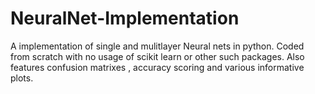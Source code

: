 # NeuralNet-Implementation

A implementation of single and mulitlayer Neural nets in python. Coded from scratch with no usage of scikit learn or other such packages. Also features confusion matrixes , accuracy scoring and various informative plots. 
